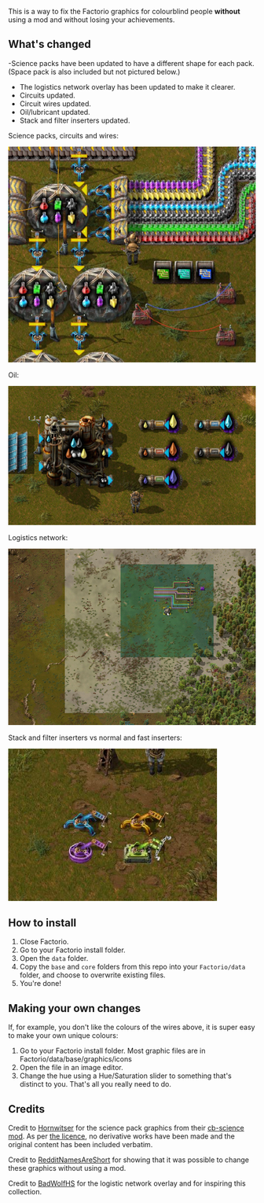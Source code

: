 This is a way to fix the Factorio graphics for colourblind people **without** using a mod and without losing your achievements.

## What's changed

-Science packs have been updated to have a different shape for each pack. (Space pack is also included but not pictured below.)
- The logistics network overlay has been updated to make it clearer.
- Circuits updated.
- Circuit wires updated.
- Oil/lubricant updated.
- Stack and filter inserters updated.

Science packs, circuits and wires:

![Science packs, circuits and wires](example1.jpg)

Oil:

![Oil](example2.jpg)

Logistics network:

![Logistics network](example3.jpg)

Stack and filter inserters vs normal and fast inserters:

![Inserters](example4.jpg)

## How to install

1. Close Factorio.
2. Go to your Factorio install folder.
3. Open the `data` folder.
4. Copy the `base` and `core` folders from this repo into your `Factorio/data` folder, and choose to overwrite existing files.
5. You're done!

## Making your own changes

If, for example, you don't like the colours of the wires above, it is super easy to make your own unique colours:

1. Go to your Factorio install folder. Most graphic files are in Factorio/data/base/graphics/icons
2. Open the file in an image editor.
3. Change the hue using a Hue/Saturation slider to something that's distinct to you. That's all you really need to do.

## Credits

Credit to [Hornwitser](https://mods.factorio.com/user/hornwitser) for the science pack graphics from their [cb-science mod](https://mods.factorio.com/mod/cb-science).
As per [the licence](https://creativecommons.org/licenses/by-nc-nd/4.0/), no derivative works have been made
and the original content has been included verbatim.

Credit to [RedditNamesAreShort](https://www.reddit.com/r/factorio/comments/6ba2jj/im_color_blind_and_cant_see_the_orange_and_green/dhkxnv8/) for showing that it was possible to change these graphics 
without using a mod.

Credit to [BadWolfHS](https://www.reddit.com/r/factorio/comments/6ba2jj/im_color_blind_and_cant_see_the_orange_and_green/) for the logistic network overlay and for inspiring this collection.
